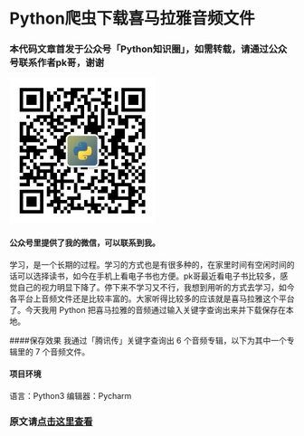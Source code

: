 # Python爬虫下载喜马拉雅音频文件

### 本代码文章首发于公众号「Python知识圈」，如需转载，请通过公众号联系作者pk哥，谢谢

![公众号](https://github.com/Brucepk/pk.github.io/blob/master/gzh.jpg)

#### 公众号里提供了我的微信，可以联系到我。

学习，是一个长期的过程。学习的方式也是有很多种的，在家里时间有空闲时间的话可以选择读书，如今在手机上看电子书也方便。pk哥最近看电子书比较多，感觉自己的视力明显下降了。停下来不学习又不行，我想到用听的方式去学习，如今各平台上音频文件还是比较丰富的。大家听得比较多的应该就是喜马拉雅这个平台了。今天我用 Python 把喜马拉雅的音频通过输入关键字查询出来并下载保存在本地。

####保存效果
我通过「腾讯传」关键字查询出 6 个音频专辑，以下为其中一个专辑里的 7 个音频文件。


#### 项目环境
语言：Python3
编辑器：Pycharm

### 原文请[点击这里查看](https://mp.weixin.qq.com/s?__biz=MzU4NjUxMDk5Mg==&mid=2247484336&idx=1&sn=1a53f496b2b7f8a1c1d9ba496f2f65ed&scene=19#wechat_redirect)
